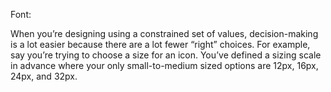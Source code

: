 Font:

When you’re designing using a constrained set of values, decision-making is
a lot easier because there are a lot fewer “right” choices.
For example, say you’re trying to choose a size for an icon. You’ve defined a
sizing scale in advance where your only small-to-medium sized options are
12px, 16px, 24px, and 32px.
